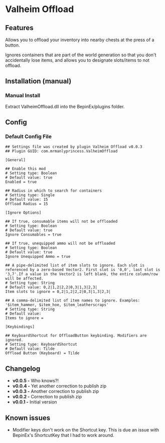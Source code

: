 # Valheim Offload

## Features
Allows you to offload your inventory into nearby chests at the press of a button.

Ignores containers that are part of the world generation so that you don't accidentally lose items,
and allows you to designate slots/items to not offload.

## Installation (manual)
### Manual Install
Extract ValheimOffload.dll into the BepinEx/plugins folder.

## Config
### Default Config File

```
## Settings file was created by plugin Valheim Offload v0.0.3
## Plugin GUID: com.mrmanlyprincess.ValheimOffload

[General]

## Enable this mod
# Setting type: Boolean
# Default value: true
Enabled = true

## Radius in which to search for containers
# Setting type: Single
# Default value: 15
Offload Radius = 15

[Ignore Options]

## If true, consumable items will not be offloaded
# Setting type: Boolean
# Default value: true
Ignore Consumables = true

## If true, unequipped ammo will not be offloaded
# Setting type: Boolean
# Default value: true
Ignore Unequipped Ammo = true

## A pipe-delimited list of item slots to ignore. Each slot is referenced by a zero-based Vector2. First slot is '0,0', last slot is '3,7'.If a value in the Vector2 is left blank, the entire column/row will be affected.
# Setting type: String
# Default value: 0,2|1,2|2,2|0,3|1,3|2,3|
Item slots to ignore = 0,2|1,2|2,2|0,3|1,3|2,3|

## A comma-delimited list of item names to ignore. Examples: '$item_hammer, $item_hoe, $item_leatherscraps'
# Setting type: String
# Default value:
Items to ignore =

[Keybindings]

## KeyboardShortcut for OffloadButton keybinding. Modifiers are ignored.
# Setting type: KeyboardShortcut
# Default value: Tilde
Offload Button (Keyboard) = Tilde
```

## Changelog
- **v0.0.5 -** Who knows?!
- **v0.0.4 -** Yet another correction to publish zip
- **v0.0.3 -** Another correction to publish zip
- **v0.0.2 -** Correction to publish zip
- **v0.0.1 -** Initial version

## Known issues
- Modifier keys don't work on the Shortcut key. This is due an issue with BepinEx's ShortcutKey that I had to work around.
